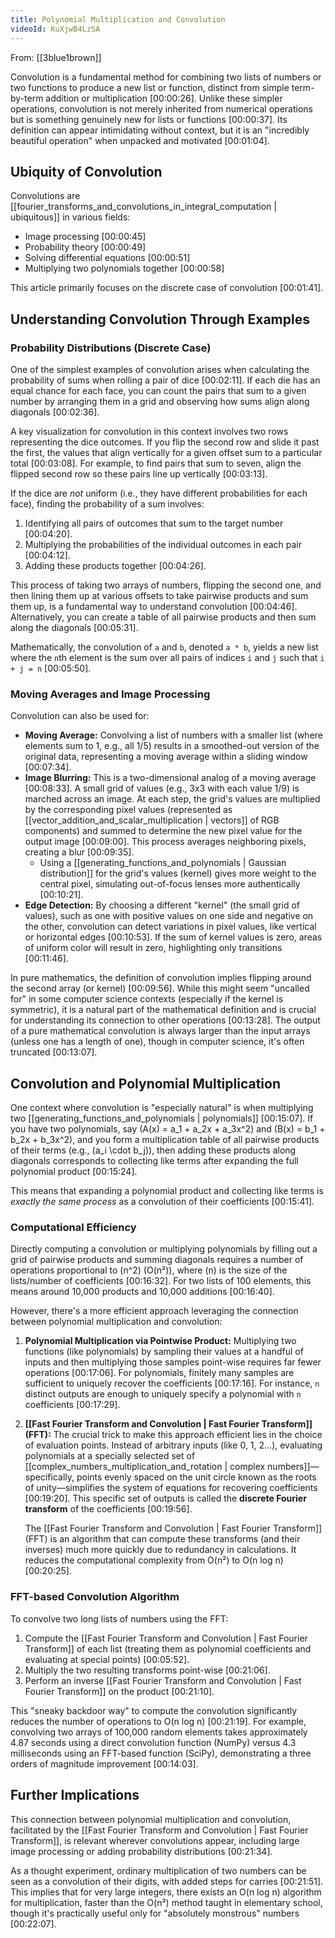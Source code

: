 ```yaml
---
title: Polynomial Multiplication and Convolution
videoId: KuXjwB4LzSA
---
```


From: [[3blue1brown]] <br/> 

Convolution is a fundamental method for combining two lists of numbers or two functions to produce a new list or function, distinct from simple term-by-term addition or multiplication <a class="yt-timestamp" data-t="00:00:26">[00:00:26]</a>. Unlike these simpler operations, convolution is not merely inherited from numerical operations but is something genuinely new for lists or functions <a class="yt-timestamp" data-t="00:00:37">[00:00:37]</a>. Its definition can appear intimidating without context, but it is an "incredibly beautiful operation" when unpacked and motivated <a class="yt-timestamp" data-t="00:01:04">[00:01:04]</a>.

## Ubiquity of Convolution
Convolutions are [[fourier_transforms_and_convolutions_in_integral_computation | ubiquitous]] in various fields:
*   Image processing <a class="yt-timestamp" data-t="00:00:45">[00:00:45]</a>
*   Probability theory <a class="yt-timestamp" data-t="00:00:49">[00:00:49]</a>
*   Solving differential equations <a class="yt-timestamp" data-t="00:00:51">[00:00:51]</a>
*   Multiplying two polynomials together <a class="yt-timestamp" data-t="00:00:58">[00:00:58]</a>

This article primarily focuses on the discrete case of convolution <a class="yt-timestamp" data-t="00:01:41">[00:01:41]</a>.

## Understanding Convolution Through Examples

### Probability Distributions (Discrete Case)
One of the simplest examples of convolution arises when calculating the probability of sums when rolling a pair of dice <a class="yt-timestamp" data-t="00:02:11">[00:02:11]</a>.
If each die has an equal chance for each face, you can count the pairs that sum to a given number by arranging them in a grid and observing how sums align along diagonals <a class="yt-timestamp" data-t="00:02:36">[00:02:36]</a>.

A key visualization for convolution in this context involves two rows representing the dice outcomes. If you flip the second row and slide it past the first, the values that align vertically for a given offset sum to a particular total <a class="yt-timestamp" data-t="00:03:08">[00:03:08]</a>. For example, to find pairs that sum to seven, align the flipped second row so these pairs line up vertically <a class="yt-timestamp" data-t="00:03:13">[00:03:13]</a>.

If the dice are *not* uniform (i.e., they have different probabilities for each face), finding the probability of a sum involves:
1.  Identifying all pairs of outcomes that sum to the target number <a class="yt-timestamp" data-t="00:04:20">[00:04:20]</a>.
2.  Multiplying the probabilities of the individual outcomes in each pair <a class="yt-timestamp" data-t="00:04:12">[00:04:12]</a>.
3.  Adding these products together <a class="yt-timestamp" data-t="00:04:26">[00:04:26]</a>.

This process of taking two arrays of numbers, flipping the second one, and then lining them up at various offsets to take pairwise products and sum them up, is a fundamental way to understand convolution <a class="yt-timestamp" data-t="00:04:46">[00:04:46]</a>. Alternatively, you can create a table of all pairwise products and then sum along the diagonals <a class="yt-timestamp" data-t="00:05:31">[00:05:31]</a>.

Mathematically, the convolution of `a` and `b`, denoted `a * b`, yields a new list where the `n`th element is the sum over all pairs of indices `i` and `j` such that `i + j = n` <a class="yt-timestamp" data-t="00:05:50">[00:05:50]</a>.

### Moving Averages and Image Processing
Convolution can also be used for:
*   **Moving Average:** Convolving a list of numbers with a smaller list (where elements sum to 1, e.g., all 1/5) results in a smoothed-out version of the original data, representing a moving average within a sliding window <a class="yt-timestamp" data-t="00:07:34">[00:07:34]</a>.
*   **Image Blurring:** This is a two-dimensional analog of a moving average <a class="yt-timestamp" data-t="00:08:33">[00:08:33]</a>. A small grid of values (e.g., 3x3 with each value 1/9) is marched across an image. At each step, the grid's values are multiplied by the corresponding pixel values (represented as [[vector_addition_and_scalar_multiplication | vectors]] of RGB components) and summed to determine the new pixel value for the output image <a class="yt-timestamp" data-t="00:09:00">[00:09:00]</a>. This process averages neighboring pixels, creating a blur <a class="yt-timestamp" data-t="00:09:35">[00:09:35]</a>.
    *   Using a [[generating_functions_and_polynomials | Gaussian distribution]] for the grid's values (kernel) gives more weight to the central pixel, simulating out-of-focus lenses more authentically <a class="yt-timestamp" data-t="00:10:21">[00:10:21]</a>.
*   **Edge Detection:** By choosing a different "kernel" (the small grid of values), such as one with positive values on one side and negative on the other, convolution can detect variations in pixel values, like vertical or horizontal edges <a class="yt-timestamp" data-t="00:10:53">[00:10:53]</a>. If the sum of kernel values is zero, areas of uniform color will result in zero, highlighting only transitions <a class="yt-timestamp" data-t="00:11:46">[00:11:46]</a>.

In pure mathematics, the definition of convolution implies flipping around the second array (or kernel) <a class="yt-timestamp" data-t="00:09:56">[00:09:56]</a>. While this might seem "uncalled for" in some computer science contexts (especially if the kernel is symmetric), it is a natural part of the mathematical definition and is crucial for understanding its connection to other operations <a class="yt-timestamp" data-t="00:13:28">[00:13:28]</a>.
The output of a pure mathematical convolution is always larger than the input arrays (unless one has a length of one), though in computer science, it's often truncated <a class="yt-timestamp" data-t="00:13:07">[00:13:07]</a>.

## Convolution and Polynomial Multiplication

One context where convolution is "especially natural" is when multiplying two [[generating_functions_and_polynomials | polynomials]] <a class="yt-timestamp" data-t="00:15:07">[00:15:07]</a>.
If you have two polynomials, say \(A(x) = a_1 + a_2x + a_3x^2\) and \(B(x) = b_1 + b_2x + b_3x^2\), and you form a multiplication table of all pairwise products of their terms (e.g., \(a_i \cdot b_j\)), then adding these products along diagonals corresponds to collecting like terms after expanding the full polynomial product <a class="yt-timestamp" data-t="00:15:24">[00:15:24]</a>.

This means that expanding a polynomial product and collecting like terms is *exactly the same process* as a convolution of their coefficients <a class="yt-timestamp" data-t="00:15:41">[00:15:41]</a>.

### Computational Efficiency
Directly computing a convolution or multiplying polynomials by filling out a grid of pairwise products and summing diagonals requires a number of operations proportional to \(n^2\) (O(n²)), where \(n\) is the size of the lists/number of coefficients <a class="yt-timestamp" data-t="00:16:32">[00:16:32]</a>. For two lists of 100 elements, this means around 10,000 products and 10,000 additions <a class="yt-timestamp" data-t="00:16:40">[00:16:40]</a>.

However, there's a more efficient approach leveraging the connection between polynomial multiplication and convolution:
1.  **Polynomial Multiplication via Pointwise Product:** Multiplying two functions (like polynomials) by sampling their values at a handful of inputs and then multiplying those samples point-wise requires far fewer operations <a class="yt-timestamp" data-t="00:17:06">[00:17:06]</a>. For polynomials, finitely many samples are sufficient to uniquely recover the coefficients <a class="yt-timestamp" data-t="00:17:16">[00:17:16]</a>. For instance, `n` distinct outputs are enough to uniquely specify a polynomial with `n` coefficients <a class="yt-timestamp" data-t="00:17:29">[00:17:29]</a>.

2.  **[[Fast Fourier Transform and Convolution | Fast Fourier Transform]] (FFT):** The crucial trick to make this approach efficient lies in the choice of evaluation points. Instead of arbitrary inputs (like 0, 1, 2...), evaluating polynomials at a specially selected set of [[complex_numbers_multiplication_and_rotation | complex numbers]]—specifically, points evenly spaced on the unit circle known as the roots of unity—simplifies the system of equations for recovering coefficients <a class="yt-timestamp" data-t="00:19:20">[00:19:20]</a>. This specific set of outputs is called the **discrete Fourier transform** of the coefficients <a class="yt-timestamp" data-t="00:19:56">[00:19:56]</a>.

    The [[Fast Fourier Transform and Convolution | Fast Fourier Transform]] (FFT) is an algorithm that can compute these transforms (and their inverses) much more quickly due to redundancy in calculations. It reduces the computational complexity from O(n²) to O(n log n) <a class="yt-timestamp" data-t="00:20:25">[00:20:25]</a>.

### FFT-based Convolution Algorithm
To convolve two long lists of numbers using the FFT:
1.  Compute the [[Fast Fourier Transform and Convolution | Fast Fourier Transform]] of each list (treating them as polynomial coefficients and evaluating at special points) <a class="yt-timestamp" data-t="00:5:52">[00:05:52]</a>.
2.  Multiply the two resulting transforms point-wise <a class="yt-timestamp" data-t="00:21:06">[00:21:06]</a>.
3.  Perform an inverse [[Fast Fourier Transform and Convolution | Fast Fourier Transform]] on the product <a class="yt-timestamp" data-t="00:21:10">[00:21:10]</a>.

This "sneaky backdoor way" to compute the convolution significantly reduces the number of operations to O(n log n) <a class="yt-timestamp" data-t="00:21:19">[00:21:19]</a>. For example, convolving two arrays of 100,000 random elements takes approximately 4.87 seconds using a direct convolution function (NumPy) versus 4.3 milliseconds using an FFT-based function (SciPy), demonstrating a three orders of magnitude improvement <a class="yt-timestamp" data-t="00:14:03">[00:14:03]</a>.

## Further Implications
This connection between polynomial multiplication and convolution, facilitated by the [[Fast Fourier Transform and Convolution | Fast Fourier Transform]], is relevant wherever convolutions appear, including large image processing or adding probability distributions <a class="yt-timestamp" data-t="00:21:34">[00:21:34]</a>.

As a thought experiment, ordinary multiplication of two numbers can be seen as a convolution of their digits, with added steps for carries <a class="yt-timestamp" data-t="00:21:51">[00:21:51]</a>. This implies that for very large integers, there exists an O(n log n) algorithm for multiplication, faster than the O(n²) method taught in elementary school, though it's practically useful only for "absolutely monstrous" numbers <a class="yt-timestamp" data-t="00:22:07">[00:22:07]</a>.